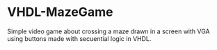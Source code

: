 # VHDL-MazeGame
Simple video game about crossing a maze drawn in a screen with VGA using buttons made with secuential logic in VHDL.
